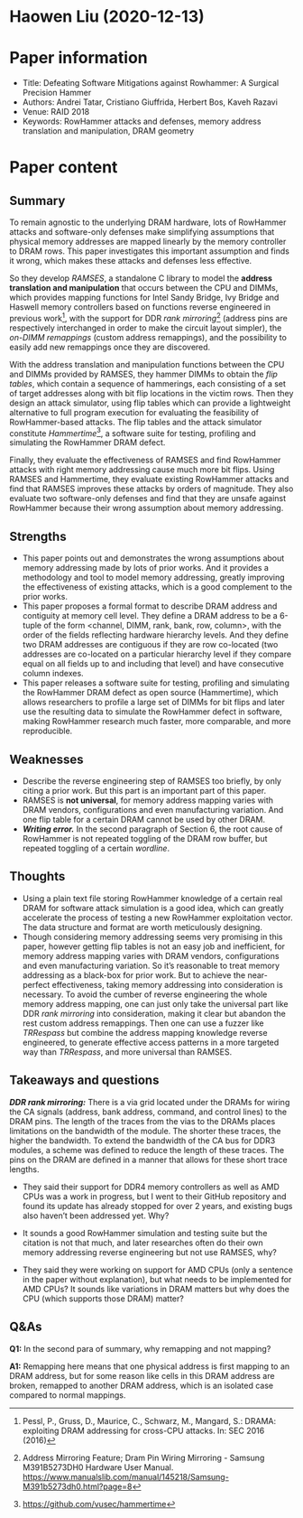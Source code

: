 # Haowen Liu (2020-12-13)

# Paper information

- Title: Defeating Software Mitigations against Rowhammer: A Surgical Precision Hammer
- Authors: Andrei Tatar, Cristiano Giuffrida, Herbert Bos, Kaveh Razavi
- Venue: RAID 2018
- Keywords: RowHammer attacks and defenses, memory address translation and manipulation, DRAM geometry

# Paper content

## Summary

To remain agnostic to the underlying DRAM hardware, lots of RowHammer attacks and software-only defenses make simplifying assumptions that physical memory addresses are mapped linearly by the memory controller to DRAM rows. This paper investigates this important assumption and finds it wrong, which makes these attacks and defenses less effective. 

So they develop *RAMSES*, a standalone C library to model the **address translation and manipulation** that occurs between the CPU and DIMMs, which provides mapping functions for Intel Sandy Bridge, Ivy Bridge and Haswell memory controllers based on functions reverse engineered in previous work[^1], with the support for DDR *rank mirroring*[^2] (address pins are respectively interchanged in order to make the circuit layout simpler), the *on-DIMM remappings* (custom address remappings), and the possibility to easily add new remappings once they are discovered.

With the address translation and manipulation functions between the CPU and DIMMs provided by RAMSES, they hammer DIMMs to obtain the *flip tables*, which contain a sequence of hammerings, each consisting of a set of target addresses along with bit flip locations in the victim rows. Then they design an attack simulator, using flip tables which can provide a lightweight alternative to full program execution for evaluating the feasibility of RowHammer-based attacks. The flip tables and the attack simulator constitute *Hammertime*[^3], a software suite for testing, profiling and simulating the RowHammer DRAM defect.

Finally, they evaluate the effectiveness of RAMSES and find RowHammer attacks with right memory addressing cause much more bit flips. Using RAMSES and Hammertime, they evaluate existing RowHammer attacks and find that RAMSES improves these attacks by orders of magnitude. They also evaluate two software-only defenses and find that they are unsafe against RowHammer because their wrong assumption about memory addressing.


## Strengths

- This paper points out and demonstrates the wrong assumptions about memory addressing made by lots of prior works. And it provides a methodology and tool to model memory addressing, greatly improving the effectiveness of existing attacks, which is a good complement to the prior works.
- This paper proposes a formal format to describe DRAM address and contiguity at memory cell level. They define a DRAM address to be a 6-tuple of the form <channel, DIMM, rank, bank, row, column>, with the order of the fields reflecting hardware hierarchy levels. And they define two DRAM addresses are contiguous if they are row co-located (two addresses are co-located on a particular hierarchy level if they compare equal on all fields up to and including that level) and have consecutive column indexes.
- This paper releases a software suite for testing, profiling and simulating the RowHammer DRAM defect as open source (Hammertime), which allows researchers to profile a large set of DIMMs for bit flips and later use the resulting data to simulate the RowHammer defect in software, making RowHammer research much faster, more comparable, and more reproducible.

## Weaknesses

- Describe the reverse engineering step of RAMSES too briefly, by only citing a prior work. But this part is an important part of this paper.
- RAMSES is **not universal**, for memory address mapping varies with DRAM vendors, configurations and even manufacturing variation. And one flip table for a certain DRAM cannot be used by other DRAM.
- ***Writing error.*** In the second paragraph of Section 6, the root cause of RowHammer is not repeated toggling of the DRAM row buffer, but repeated toggling of a certain *wordline*.

## Thoughts
- Using a plain text file storing RowHammer knowledge of a certain real DRAM for software attack simulation is a good idea, which can greatly accelerate the process of testing a new RowHammer exploitation vector. The data structure and format are worth meticulously designing.
- Though considering memory addressing seems very promising in this paper, however getting flip tables is not an easy job and inefficient, for memory address mapping varies with DRAM vendors, configurations and even manufacturing variation. So it’s reasonable to treat memory addressing as a black-box for prior work. But to achieve the near-perfect effectiveness, taking memory addressing into consideration is necessary. To avoid the cumber of reverse engineering the whole memory address mapping, one can just only take the universal part like DDR *rank mirroring* into consideration, making it clear but abandon the rest custom address remappings. Then one can use a fuzzer like *TRRespass* but combine the address mapping knowledge reverse engineered, to generate effective access patterns in a more targeted way than *TRRespass*, and more universal than RAMSES.

## Takeaways and questions

***DDR rank mirroring:*** There is a via grid located under the DRAMs for wiring the CA signals (address, bank address, command, and control lines) to the DRAM pins. The length of the traces from the vias to the DRAMs places limitations on the bandwidth of the module. The shorter these traces, the higher the bandwidth. To extend the bandwidth of the CA bus for DDR3 modules, a scheme was defined to reduce the length of these traces. The pins on the DRAM are defined in a manner that allows for these short trace lengths.

- They said their support for DDR4 memory controllers as well as AMD CPUs was a work in progress, but I went to their GitHub repository and found its update has already stopped for over 2 years, and existing bugs also haven’t been addressed yet. Why?

- It sounds a good RowHammer simulation and testing suite but the citation is not that much, and later researches often do their own memory addressing reverse engineering but not use RAMSES, why?
- They said they were working on support for AMD CPUs (only a sentence in the paper without explanation), but what needs to be implemented for AMD CPUs? It sounds like variations in DRAM matters but why does the CPU (which supports those DRAM) matter?

## Q&As

**Q1:** In the second para of summary, why remapping and not mapping?

**A1:** Remapping here means that one physical address is first mapping to an DRAM address, but for some reason like cells in this DRAM address are broken, remapped to another DRAM address, which is an isolated case compared to normal mappings.



[^1]: Pessl, P., Gruss, D., Maurice, C., Schwarz, M., Mangard, S.: DRAMA: exploiting DRAM addressing for cross-CPU attacks. In: SEC 2016 (2016)
[^2]: Address Mirroring Feature; Dram Pin Wiring Mirroring - Samsung M391B5273DH0 Hardware User Manual. https://www.manualslib.com/manual/145218/Samsung-M391b5273dh0.html?page=8
[^3]: https://github.com/vusec/hammertime